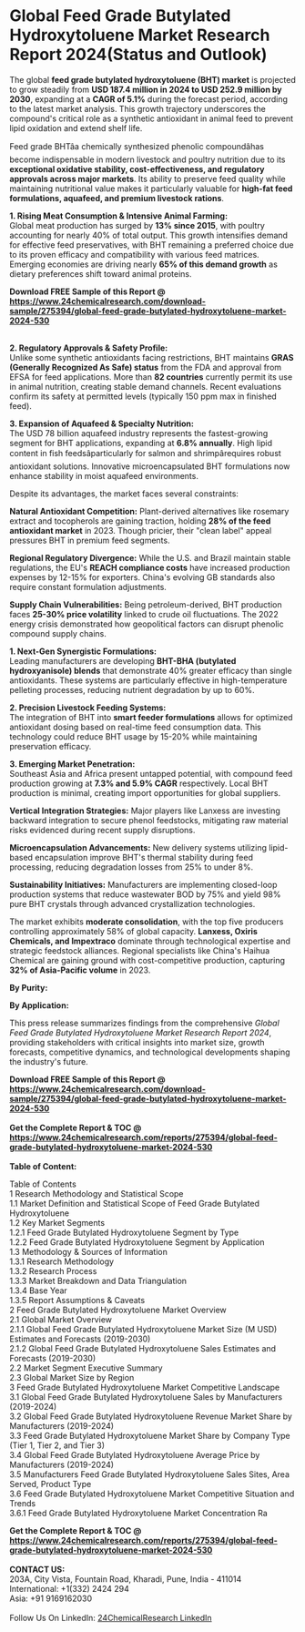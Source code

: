 <h1>Global Feed Grade Butylated Hydroxytoluene Market Research Report 2024(Status and Outlook)</h1><p>The global <strong>feed grade butylated hydroxytoluene (BHT) market</strong> is projected to grow steadily from <strong>USD 187.4 million in 2024 to USD 252.9 million by 2030</strong>, expanding at a <strong>CAGR of 5.1%</strong> during the forecast period, according to the latest market analysis. This growth trajectory underscores the compound's critical role as a synthetic antioxidant in animal feed to prevent lipid oxidation and extend shelf life.</p><p>Feed grade BHTâa chemically synthesized phenolic compoundâhas become indispensable in modern livestock and poultry nutrition due to its <strong>exceptional oxidative stability, cost-effectiveness, and regulatory approvals across major markets</strong>. Its ability to preserve feed quality while maintaining nutritional value makes it particularly valuable for <strong>high-fat feed formulations, aquafeed, and premium livestock rations</strong>.</p><p><strong>1. Rising Meat Consumption &amp; Intensive Animal Farming:</strong><br>
Global meat production has surged by <strong>13% since 2015</strong>, with poultry accounting for nearly 40% of total output. This growth intensifies demand for effective feed preservatives, with BHT remaining a preferred choice due to its proven efficacy and compatibility with various feed matrices. Emerging economies are driving nearly <strong>65% of this demand growth</strong> as dietary preferences shift toward animal proteins.</p><div><b>Download FREE Sample of this Report @ 
            <a href="https://www.24chemicalresearch.com/download-sample/275394/global-feed-grade-butylated-hydroxytoluene-market-2024-530">
            https://www.24chemicalresearch.com/download-sample/275394/global-feed-grade-butylated-hydroxytoluene-market-2024-530</a></b></div><br><p><strong>2. Regulatory Approvals &amp; Safety Profile:</strong><br>
Unlike some synthetic antioxidants facing restrictions, BHT maintains <strong>GRAS (Generally Recognized As Safe) status</strong> from the FDA and approval from EFSA for feed applications. More than <strong>82 countries</strong> currently permit its use in animal nutrition, creating stable demand channels. Recent evaluations confirm its safety at permitted levels (typically 150 ppm max in finished feed).</p><p><strong>3. Expansion of Aquafeed &amp; Specialty Nutrition:</strong><br>
The USD 78 billion aquafeed industry represents the fastest-growing segment for BHT applications, expanding at <strong>6.8% annually</strong>. High lipid content in fish feedsâparticularly for salmon and shrimpârequires robust antioxidant solutions. Innovative microencapsulated BHT formulations now enhance stability in moist aquafeed environments.</p><p>Despite its advantages, the market faces several constraints:</p><p><strong>Natural Antioxidant Competition:</strong> Plant-derived alternatives like rosemary extract and tocopherols are gaining traction, holding <strong>28% of the feed antioxidant market</strong> in 2023. Though pricier, their "clean label" appeal pressures BHT in premium feed segments.</p><p><strong>Regional Regulatory Divergence:</strong> While the U.S. and Brazil maintain stable regulations, the EU's <strong>REACH compliance costs</strong> have increased production expenses by 12-15% for exporters. China's evolving GB standards also require constant formulation adjustments.</p><p><strong>Supply Chain Vulnerabilities:</strong> Being petroleum-derived, BHT production faces <strong>25-30% price volatility</strong> linked to crude oil fluctuations. The 2022 energy crisis demonstrated how geopolitical factors can disrupt phenolic compound supply chains.</p><p><strong>1. Next-Gen Synergistic Formulations:</strong><br>
Leading manufacturers are developing <strong>BHT-BHA (butylated hydroxyanisole) blends</strong> that demonstrate 40% greater efficacy than single antioxidants. These systems are particularly effective in high-temperature pelleting processes, reducing nutrient degradation by up to 60%.</p><p><strong>2. Precision Livestock Feeding Systems:</strong><br>
The integration of BHT into <strong>smart feeder formulations</strong> allows for optimized antioxidant dosing based on real-time feed consumption data. This technology could reduce BHT usage by 15-20% while maintaining preservation efficacy.</p><p><strong>3. Emerging Market Penetration:</strong><br>
Southeast Asia and Africa present untapped potential, with compound feed production growing at <strong>7.3% and 5.9% CAGR</strong> respectively. Local BHT production is minimal, creating import opportunities for global suppliers.</p><p><strong>Vertical Integration Strategies:</strong> Major players like Lanxess are investing backward integration to secure phenol feedstocks, mitigating raw material risks evidenced during recent supply disruptions.</p><p><strong>Microencapsulation Advancements:</strong> New delivery systems utilizing lipid-based encapsulation improve BHT's thermal stability during feed processing, reducing degradation losses from 25% to under 8%.</p><p><strong>Sustainability Initiatives:</strong> Manufacturers are implementing closed-loop production systems that reduce wastewater BOD by 75% and yield 98% pure BHT crystals through advanced crystallization technologies.</p><p>The market exhibits <strong>moderate consolidation</strong>, with the top five producers controlling approximately 58% of global capacity. <strong>Lanxess, Oxiris Chemicals, and Impextraco</strong> dominate through technological expertise and strategic feedstock alliances. Regional specialists like China's Haihua Chemical are gaining ground with cost-competitive production, capturing <strong>32% of Asia-Pacific volume</strong> in 2023.</p><p><strong>By Purity:</strong></p><p><strong>By Application:</strong></p><p>This press release summarizes findings from the comprehensive <em>Global Feed Grade Butylated Hydroxytoluene Market Research Report 2024</em>, providing stakeholders with critical insights into market size, growth forecasts, competitive dynamics, and technological developments shaping the industry's future.</p><div><b>Download FREE Sample of this Report @ 
            <a href="https://www.24chemicalresearch.com/download-sample/275394/global-feed-grade-butylated-hydroxytoluene-market-2024-530">
            https://www.24chemicalresearch.com/download-sample/275394/global-feed-grade-butylated-hydroxytoluene-market-2024-530</a></b></div><br><div><b>Get the Complete Report & TOC @ 
            <a href="https://www.24chemicalresearch.com/reports/275394/global-feed-grade-butylated-hydroxytoluene-market-2024-530">
            https://www.24chemicalresearch.com/reports/275394/global-feed-grade-butylated-hydroxytoluene-market-2024-530</a></b></div><br>
            <b>Table of Content:</b><p>Table of Contents<br />
1 Research Methodology and Statistical Scope<br />
1.1 Market Definition and Statistical Scope of Feed Grade Butylated Hydroxytoluene<br />
1.2 Key Market Segments<br />
1.2.1 Feed Grade Butylated Hydroxytoluene Segment by Type<br />
1.2.2 Feed Grade Butylated Hydroxytoluene Segment by Application<br />
1.3 Methodology & Sources of Information<br />
1.3.1 Research Methodology<br />
1.3.2 Research Process<br />
1.3.3 Market Breakdown and Data Triangulation<br />
1.3.4 Base Year<br />
1.3.5 Report Assumptions & Caveats<br />
2 Feed Grade Butylated Hydroxytoluene Market Overview<br />
2.1 Global Market Overview<br />
2.1.1 Global Feed Grade Butylated Hydroxytoluene Market Size (M USD) Estimates and Forecasts (2019-2030)<br />
2.1.2 Global Feed Grade Butylated Hydroxytoluene Sales Estimates and Forecasts (2019-2030)<br />
2.2 Market Segment Executive Summary<br />
2.3 Global Market Size by Region<br />
3 Feed Grade Butylated Hydroxytoluene Market Competitive Landscape<br />
3.1 Global Feed Grade Butylated Hydroxytoluene Sales by Manufacturers (2019-2024)<br />
3.2 Global Feed Grade Butylated Hydroxytoluene Revenue Market Share by Manufacturers (2019-2024)<br />
3.3 Feed Grade Butylated Hydroxytoluene Market Share by Company Type (Tier 1, Tier 2, and Tier 3)<br />
3.4 Global Feed Grade Butylated Hydroxytoluene Average Price by Manufacturers (2019-2024)<br />
3.5 Manufacturers Feed Grade Butylated Hydroxytoluene Sales Sites, Area Served, Product Type<br />
3.6 Feed Grade Butylated Hydroxytoluene Market Competitive Situation and Trends<br />
3.6.1 Feed Grade Butylated Hydroxytoluene Market Concentration Ra</p><div><b>Get the Complete Report & TOC @ 
            <a href="https://www.24chemicalresearch.com/reports/275394/global-feed-grade-butylated-hydroxytoluene-market-2024-530">
            https://www.24chemicalresearch.com/reports/275394/global-feed-grade-butylated-hydroxytoluene-market-2024-530</a></b></div><br><b>CONTACT US:</b><br>
            203A, City Vista, Fountain Road, Kharadi, Pune, India - 411014<br>
            International: +1(332) 2424 294<br>
            Asia: +91 9169162030 <br><br>
            Follow Us On LinkedIn: <a href="https://www.linkedin.com/company/24chemicalresearch/">24ChemicalResearch LinkedIn</a>
